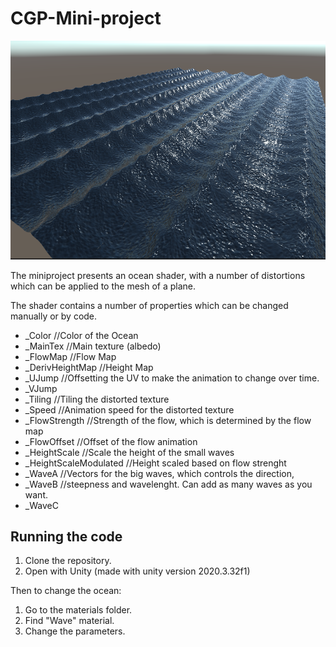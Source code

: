 # CGP-Mini-project
![Visual](Images/Screenshot.png)

The miniproject presents an ocean shader, with a number of distortions which can be applied to the mesh of a plane.

The shader contains a number of properties which can be changed manually or by code.

- _Color    //Color of the Ocean
- _MainTex  //Main texture (albedo)
- _FlowMap  //Flow Map
- _DerivHeightMap //Height Map
- _UJump  //Offsetting the UV to make the animation to change over time.
- _VJump
- _Tiling //Tiling the distorted texture
- _Speed  //Animation speed for the distorted texture
- _FlowStrength //Strength of the flow, which is determined by the flow map
- _FlowOffset //Offset of the flow animation
- _HeightScale  //Scale the height of the small waves
- _HeightScaleModulated //Height scaled based on flow strenght
- _WaveA  	//Vectors for the big waves, which controls the direction,
- _WaveB    //steepness and wavelenght. Can add as many waves as you want.
- _WaveC

## Running the code

1. Clone the repository.
2. Open with Unity (made with unity version 2020.3.32f1)

Then to change the ocean:
1. Go to the materials folder.
2. Find "Wave" material.
3. Change the parameters.
